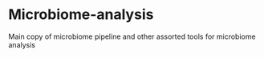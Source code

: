 # Microbiome-analysis
 Main copy of microbiome pipeline and other assorted tools for microbiome analysis
